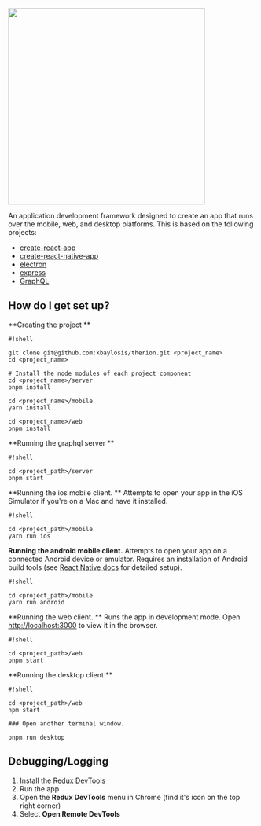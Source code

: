 <img src="https://github.com/kbaylosis/therion/blob/master/therion_h.png?raw=true" width="400">

An application development framework designed to create an app that runs over the mobile, web, and desktop platforms. This is based on the following projects:

* [create-react-app](https://github.com/facebookincubator/create-react-app)
* [create-react-native-app](https://github.com/react-community/create-react-native-app)
* [electron](https://github.com/electron/electron)
* [express](https://expressjs.com/)
* [GraphQL](https://graphql.org/learn/)

## How do I get set up? #

**Creating the project
**
```
#!shell

git clone git@github.com:kbaylosis/therion.git <project_name>
cd <project_name>

# Install the node modules of each project component
cd <project_name>/server
pnpm install

cd <project_name>/mobile
yarn install

cd <project_name>/web
pnpm install
```

**Running the graphql server
**
```
#!shell

cd <project_path>/server
pnpm start
```

**Running the ios mobile client.
** Attempts to open your app in the iOS Simulator if you're on a Mac and have it installed.
```
#!shell

cd <project_path>/mobile
yarn run ios
```

**Running the android mobile client.** Attempts to open your app on a connected Android device or emulator. Requires an installation of Android build tools (see [React Native docs](https://facebook.github.io/react-native/docs/getting-started.html) for detailed setup).

```
#!shell

cd <project_path>/mobile
yarn run android
```

**Running the web client. ** Runs the app in development mode. Open [http://localhost:3000](http://localhost:3000) to view it in the browser.

```
#!shell

cd <project_path>/web
pnpm start
```

**Running the desktop client
**
```
#!shell

cd <project_path>/web
npm start

### Open another terminal window.

pnpm run desktop
```

## Debugging/Logging #

1. Install the [Redux DevTools](https://chrome.google.com/webstore/detail/redux-devtools/lmhkpmbekcpmknklioeibfkpmmfibljd?hl=en)
2. Run the app
3. Open the **Redux DevTools** menu in Chrome (find it's icon on the top right corner)
4. Select **Open Remote DevTools**
